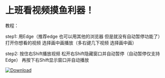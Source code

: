 # 上班看视频摸鱼利器！

教程：

step1: 用Edge（推荐edge 也可以用其他的浏览器 但是就没有自动暂停功能了）打开你想看的视频 选择画中画播放（多右键几下视频 选择画中画）

step2: 按住右Shift播放视频 松开右Shift隐藏窗口并自动暂停（自动暂停仅支持Edge） 再按下右Shift显示窗口并自动播放

[![Download](https://img.shields.io/badge/Download-v1.0-green.svg)](https://github.com/CodingDogzxg/MessAround/releases/download/v1.0/MessAround.exe)
